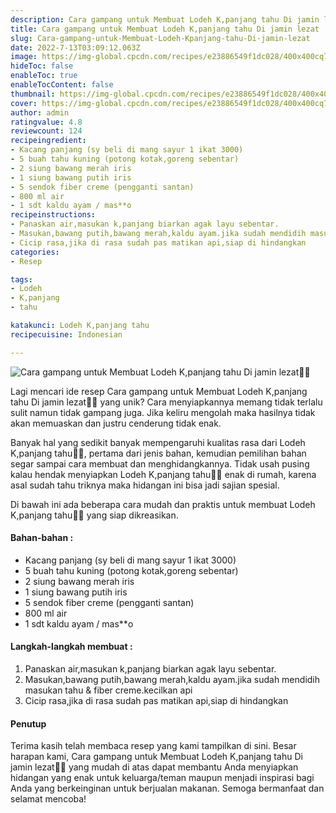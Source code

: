 ```yaml
---
description: Cara gampang untuk Membuat Lodeh K,panjang tahu Di jamin lezat"
title: Cara gampang untuk Membuat Lodeh K,panjang tahu Di jamin lezat
slug: Cara-gampang-untuk-Membuat-Lodeh-Kpanjang-tahu-Di-jamin-lezat
date: 2022-7-13T03:09:12.063Z
image: https://img-global.cpcdn.com/recipes/e23886549f1dc028/400x400cq70/photo.jpg
hideToc: false
enableToc: true
enableTocContent: false
thumbnail: https://img-global.cpcdn.com/recipes/e23886549f1dc028/400x400cq70/photo.jpg
cover: https://img-global.cpcdn.com/recipes/e23886549f1dc028/400x400cq70/photo.jpg
author: admin
ratingvalue: 4.8
reviewcount: 124
recipeingredient:
- Kacang panjang (sy beli di mang sayur 1 ikat 3000)
- 5 buah tahu kuning (potong kotak,goreng sebentar)
- 2 siung bawang merah iris
- 1 siung bawang putih iris
- 5 sendok fiber creme (pengganti santan)
- 800 ml air
- 1 sdt kaldu ayam / mas**o
recipeinstructions:
- Panaskan air,masukan k,panjang biarkan agak layu sebentar.
- Masukan,bawang putih,bawang merah,kaldu ayam.jika sudah mendidih masukan tahu & fiber creme.kecilkan api
- Cicip rasa,jika di rasa sudah pas matikan api,siap di hindangkan
categories:
- Resep

tags:
- Lodeh
- K,panjang
- tahu

katakunci: Lodeh K,panjang tahu
recipecuisine: Indonesian

---
```


![Cara gampang untuk Membuat Lodeh K,panjang tahu Di jamin lezat👩‍🍳](https://img-global.cpcdn.com/recipes/e23886549f1dc028/400x400cq70/photo.jpg)

Lagi mencari ide resep Cara gampang untuk Membuat Lodeh K,panjang tahu Di jamin lezat👩‍🍳 yang unik? Cara menyiapkannya memang tidak terlalu sulit namun tidak gampang juga. Jika keliru mengolah maka hasilnya tidak akan memuaskan dan justru cenderung tidak enak.

Banyak hal yang sedikit banyak mempengaruhi kualitas rasa dari Lodeh K,panjang tahu👩‍🍳, pertama dari jenis bahan, kemudian pemilihan bahan segar sampai cara membuat dan menghidangkannya. Tidak usah pusing kalau hendak menyiapkan Lodeh K,panjang tahu👩‍🍳 enak di rumah, karena asal sudah tahu triknya maka hidangan ini bisa jadi sajian spesial.

Di bawah ini ada beberapa cara mudah dan praktis untuk membuat Lodeh K,panjang tahu👩‍🍳 yang siap dikreasikan.

<!--inarticleads1-->

#### Bahan-bahan :

- Kacang panjang (sy beli di mang sayur 1 ikat 3000)
- 5 buah tahu kuning (potong kotak,goreng sebentar)
- 2 siung bawang merah iris
- 1 siung bawang putih iris
- 5 sendok fiber creme (pengganti santan)
- 800 ml air
- 1 sdt kaldu ayam / mas**o

<!--inarticleads2-->

#### Langkah-langkah membuat :

1. Panaskan air,masukan k,panjang biarkan agak layu sebentar.
1. Masukan,bawang putih,bawang merah,kaldu ayam.jika sudah mendidih masukan tahu & fiber creme.kecilkan api
1. Cicip rasa,jika di rasa sudah pas matikan api,siap di hindangkan

#### Penutup

Terima kasih telah membaca resep yang kami tampilkan di sini. Besar harapan kami, Cara gampang untuk Membuat Lodeh K,panjang tahu Di jamin lezat👩‍🍳 yang mudah di atas dapat membantu Anda menyiapkan hidangan yang enak untuk keluarga/teman maupun menjadi inspirasi bagi Anda yang berkeinginan untuk berjualan makanan. Semoga bermanfaat dan selamat mencoba!